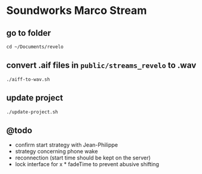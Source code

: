 # Soundworks Marco Stream

## go to folder

```
cd ~/Documents/revelo
```

## convert .aif files in `public/streams_revelo` to .wav

```
./aiff-to-wav.sh
```


## update project

```
./update-project.sh
```


## @todo

- confirm start strategy with Jean-Philippe
- strategy concerning phone wake
- reconnection (start time should be kept on the server)
- lock interface for x * fadeTime to prevent abusive shifting
